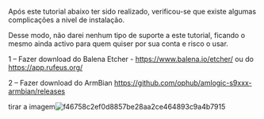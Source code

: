 Após este tutorial abaixo ter sido realizado, verificou-se que existe algumas complicações a nivel de instalação.

Desse modo, não darei nenhum tipo de suporte a este tutorial, ficando o mesmo ainda activo para quem quiser por sua conta e risco o usar.

1 – Fazer download do Balena Etcher - https://www.balena.io/etcher/ ou do https://app.rufeus.org/

2 – Fazer download do ArmBian https://github.com/ophub/amlogic-s9xxx-armbian/releases

tirar a imagem![f46758c2ef0d8857be28aa2ce464893c9a4b7915](https://user-images.githubusercontent.com/43672635/212208866-9e7a3164-1d2b-4063-aaee-91927c76281e.png)
